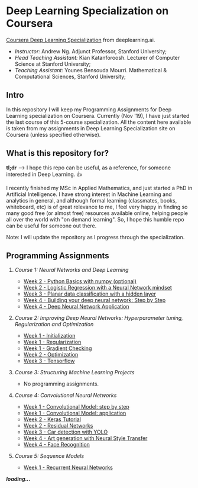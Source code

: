 # Deep Learning Specialization on Coursera
[Coursera Deep Learning Specialization](https://www.coursera.org/specializations/deep-learning) from deeplearning.ai.

 * *Instructor:* Andrew Ng. Adjunct Professor, Stanford University;
 * *Head Teaching Assistant:* Kian Katanforoosh. Lecturer of Computer Science at Stanford University;
 * *Teaching Assistant:* Younes Bensouda Mourri. Mathematical & Computational Sciences, Stanford University;
 
## Intro
In this repository I will keep my Programming Assignments for Deep Learning specialization on Coursera. Currently (Nov '19), I have just started the last course of this 5-course specialization. All the content here available is taken from my assignments in Deep Learning Specialization site on Coursera (unless specified otherwise).

## What is this repository for?
**tl;dr** --> I hope this repo can be useful, as a reference, for someone interested in Deep Learning. :+1:

I recently finished my MSc in Applied Mathematics, and just started a PhD in Artificial Intelligence. I have strong interest in Machine Learning and analytics in general, and although formal learning (classmates, books, whiteboard, etc) is of great relevance to me, I feel very happy in finding so many good free (or almost free) resources available online, helping people all over the world with "on demand learning". So, I hope this humble repo can be useful for someone out there.

Note: I will update the repository as I progress through the specialization.

## Programming Assignments

1. *Course 1: Neural Networks and Deep Learning*

	* [Week 2 - Python Basics with numpy (optional)](https://nbviewer.jupyter.org/github/errearanhas/Deep-Learning/blob/master/Programming%20Assignments/Course%201:%20Neural%20Networks%20and%20Deep%20Learning/Python_Basics_With_Numpy_v3.ipynb)	
	* [Week 2 - Logistic Regression with a Neural Network mindset](https://nbviewer.jupyter.org/github/errearanhas/Deep-Learning/blob/master/Programming%20Assignments/Course%201:%20Neural%20Networks%20and%20Deep%20Learning/Logistic_Regression_with_a_Neural_Network_mindset_v5.ipynb)
	* [Week 3 - Planar data classification with a hidden layer](https://nbviewer.jupyter.org/github/errearanhas/Deep-Learning/blob/master/Programming%20Assignments/Course%201:%20Neural%20Networks%20and%20Deep%20Learning/Planar_data_classification_with_onehidden_layer_v6b.ipynb)
	* [Week 4 - Building your deep neural network: Step by Step](https://nbviewer.jupyter.org/github/errearanhas/Deep-Learning/blob/master/Programming%20Assignments/Course%201:%20Neural%20Networks%20and%20Deep%20Learning/Building_your_Deep_Neural_Network_Step_by_Step_v8.ipynb)
	* [Week 4 - Deep Neural Network Application](https://nbviewer.jupyter.org/github/errearanhas/Deep-Learning/blob/master/Programming%20Assignments/Course%201:%20Neural%20Networks%20and%20Deep%20Learning/Deep_Neural_Network_Application_v8.ipynb)

2. *Course 2: Improving Deep Neural Networks: Hyperparameter tuning, Regularization and Optimization*

	* [Week 1 - Initialization](https://nbviewer.jupyter.org/github/errearanhas/Deep-Learning/blob/master/Programming%20Assignments/Course%202%3A%20Improving%20Deep%20Neural%20Networks%3A%20Hyperparameter%20tuning%2C%20Regularization%20and%20Optimization/Initialization.ipynb)
	* [Week 1 - Regularization](https://nbviewer.jupyter.org/github/errearanhas/Deep-Learning/blob/master/Programming%20Assignments/Course%202%3A%20Improving%20Deep%20Neural%20Networks%3A%20Hyperparameter%20tuning%2C%20Regularization%20and%20Optimization/Regularization_v2.ipynb)
	* [Week 1 - Gradient Checking](https://nbviewer.jupyter.org/github/errearanhas/Deep-Learning/blob/master/Programming%20Assignments/Course%202%3A%20Improving%20Deep%20Neural%20Networks%3A%20Hyperparameter%20tuning%2C%20Regularization%20and%20Optimization/Gradient_Checking_v1.ipynb)
	* [Week 2 - Optimization](https://nbviewer.jupyter.org/github/errearanhas/Deep-Learning/blob/master/Programming%20Assignments/Course%202%3A%20Improving%20Deep%20Neural%20Networks%3A%20Hyperparameter%20tuning%2C%20Regularization%20and%20Optimization/Optimization_methods.ipynb)
	* [Week 3 - Tensorflow](https://nbviewer.jupyter.org/github/errearanhas/Deep-Learning/blob/master/Programming%20Assignments/Course%202%3A%20Improving%20Deep%20Neural%20Networks%3A%20Hyperparameter%20tuning%2C%20Regularization%20and%20Optimization/Tensorflow_Tutorial.ipynb)

	
3. *Course 3: Structuring Machine Learning Projects*
	
	* No programming assignments.

4. *Course 4: Convolutional Neural Networks*

	* [Week 1 - Convolutional Model: step by step](https://nbviewer.jupyter.org/github/errearanhas/Deep-Learning/blob/master/Programming%20Assignments/Course%204%3A%20Convolutional%20Neural%20Networks/Convolution_model_Step_by_Step_v2.ipynb)
	* [Week 1 - Convolutional Model: application](https://nbviewer.jupyter.org/github/errearanhas/Deep-Learning/blob/master/Programming%20Assignments/Course%204%3A%20Convolutional%20Neural%20Networks/Convolution_model_Application_v1.ipynb)
	* [Week 2 - Keras Tutorial](https://nbviewer.jupyter.org/github/errearanhas/Deep-Learning/blob/master/Programming%20Assignments/Course%204%3A%20Convolutional%20Neural%20Networks/Keras_Tutorial_v2a.ipynb)
	* [Week 2 - Residual Networks](https://nbviewer.jupyter.org/github/errearanhas/Deep-Learning/blob/master/Programming%20Assignments/Course%204%3A%20Convolutional%20Neural%20Networks/Residual_Networks_v2a.ipynb)
	* [Week 3 - Car detection with YOLO](https://nbviewer.jupyter.org/github/errearanhas/Deep-Learning/blob/master/Programming%20Assignments/Course%204%3A%20Convolutional%20Neural%20Networks/Autonomous_driving_application_Car_detection_v3a.ipynb)
	* [Week 4 - Art generation with Neural Style Transfer](https://nbviewer.jupyter.org/github/errearanhas/Deep-Learning/blob/master/Programming%20Assignments/Course%204%3A%20Convolutional%20Neural%20Networks/Art_Generation_with_Neural_Style_Transfer_v3a.ipynb)
	* [Week 4 - Face Recognition](https://nbviewer.jupyter.org/github/errearanhas/Deep-Learning/blob/master/Programming%20Assignments/Course%204%3A%20Convolutional%20Neural%20Networks/Face_Recognition_v3a.ipynb)


5. *Course 5: Sequence Models*

	* [Week 1 - Recurrent Neural Networks](https://nbviewer.jupyter.org/github/errearanhas/Deep-Learning/blob/master/Programming%20Assignments/Course%205%3A%20Sequence%20Models/Building_a_Recurrent_Neural_Network-Step_by_Step-v1.ipynb)

***loading...***
